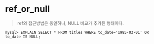# ref_or_null

> ref와 접근방법은 동일하나, NULL 비교가 추가된 형태이다.

```mysql
mysql> EXPLAIN SELECT * FROM titles WHERE to_date='1985-03-01' OR to_date IS NULL;
```

